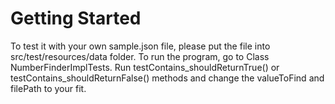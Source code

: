 # Getting Started

To test it with your own sample.json file, please put the file into src/test/resources/data folder.
To run the program, go to Class NumberFinderImplTests.
Run testContains_shouldReturnTrue() or testContains_shouldReturnFalse() methods 
and change the valueToFind and filePath to your fit.